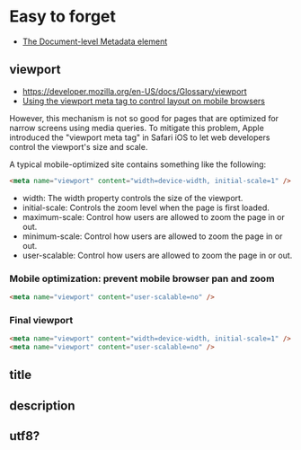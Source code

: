 # Easy to forget

- [The Document-level Metadata element](https://developer.mozilla.org/en-US/docs/Web/HTML/Element/meta)

## viewport

- https://developer.mozilla.org/en-US/docs/Glossary/viewport
- [Using the viewport meta tag to control layout on mobile browsers](https://developer.mozilla.org/en-US/docs/Mozilla/Mobile/Viewport_meta_tag)

However, this mechanism is not so good for pages that are optimized for narrow screens using media queries. To mitigate this problem, Apple introduced the "viewport meta tag" in Safari iOS to let web developers control the viewport's size and scale.

A typical mobile-optimized site contains something like the following:

```html
<meta name="viewport" content="width=device-width, initial-scale=1" />
```

- width: The width property controls the size of the viewport.
- initial-scale: Controls the zoom level when the page is first loaded.
- maximum-scale: Control how users are allowed to zoom the page in or out.
- minimum-scale: Control how users are allowed to zoom the page in or out.
- user-scalable: Control how users are allowed to zoom the page in or out.

### Mobile optimization: prevent mobile browser pan and zoom

```html
<meta name="viewport" content="user-scalable=no" />
```

### Final viewport

```html
<meta name="viewport" content="width=device-width, initial-scale=1" />
<meta name="viewport" content="user-scalable=no" />
```

## title

## description

## utf8?
